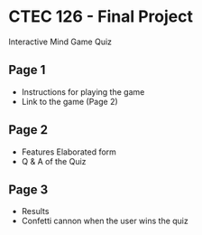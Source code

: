 # CTEC 126 - Final Project

Interactive Mind Game Quiz

## Page 1

- Instructions for playing the game 
- Link to the game (Page 2) 

## Page 2

- Features Elaborated form 
- Q & A of the Quiz

## Page 3

- Results
- Confetti cannon when the user wins the quiz




